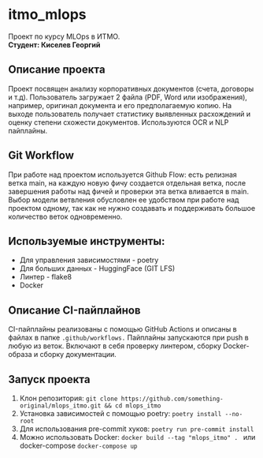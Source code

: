 # itmo_mlops

Проект по курсу MLOps в ИТМО.\
**Студент: Киселев Георгий**

## Описание проекта

Проект посвящен анализу корпоративных документов (счета, договоры и т.д). Пользователь загружает 2 файла (PDF, Word или изображения), например, оригинал документа и его предполагаемую копию. На выходе пользователь получает статистику выявленных расхождений и оценку степени схожести документов. Используются OCR и NLP пайплайны.

## Git Workflow

При работе над проектом используется Github Flow: есть релизная ветка main, на каждую новую фичу создается отдельная ветка, после завершения работы над фичей и проверки эта ветка вливается в main. Выбор модели ветвления обусловлен ее удобством при работе над проектом одному, так как не нужно создавать и поддерживать большое количество веток одновременно.

## Используемые инструменты:

 - Для управления зависимостями - poetry
 - Для больших данных - HuggingFace (GIT LFS)
 - Линтер - flake8
 - Docker

## Описание CI-пайплайнов

CI-пайплайны реализованы с помощью GitHub Actions и описаны в файлах в папке `.github/workflows.` Пайплайны запускаются при push в любую из веток. Включают в себя проверку линтером, сборку Docker-образа и сборку документации. 


## Запуск проекта

1. Клон репозитория: `git clone https://github.com/something-original/mlops_itmo.git && cd mlops_itmo`
2. Установка зависимостей с помощью poetry: `poetry install --no-root`
3. Для использования pre-commit хуков: `poetry run pre-commit install`
4. Можно использовать Docker: `docker build --tag "mlops_itmo" . ` или docker-compose `docker-compose up`

